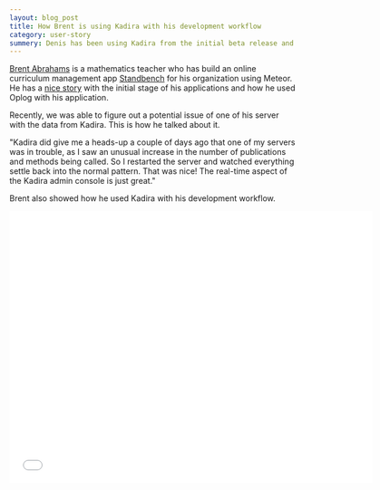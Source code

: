```yaml
---
layout: blog_post
title: How Brent is using Kadira with his development workflow
category: user-story
summery: Denis has been using Kadira from the initial beta release and helped us a lot on identifying issues with Kadira. This is how he is using Kadira.
---
```


[Brent Abrahams](http://cn.linkedin.com/pub/brent-abrahams/87/372/ba1) is a mathematics teacher who has build an online curriculum management app [Standbench](http://cn.linkedin.com/pub/brent-abrahams/87/372/ba1) for his organization using Meteor. He has a [nice story](http://meteorhacks.com/meteor-in-production-a-case-study.html) with the initial stage of his applications and how he used Oplog with his application.

Recently, we was able to figure out a potential issue of one of his server with the data from Kadira. This is how he talked about it.

"Kadira did give me a heads-up a couple of days ago that one of my servers was in trouble, as I saw an unusual increase in the number of publications and methods being called.  So I restarted the server and watched everything settle back into the normal pattern.  That was nice!  The real-time aspect of the Kadira admin console is just great."

Brent also showed how he used Kadira with his development workflow.

<iframe width="640" height="480" src="//www.youtube.com/embed/MUTn6hdfV64" frameborder="0" allowfullscreen="1">
</iframe>